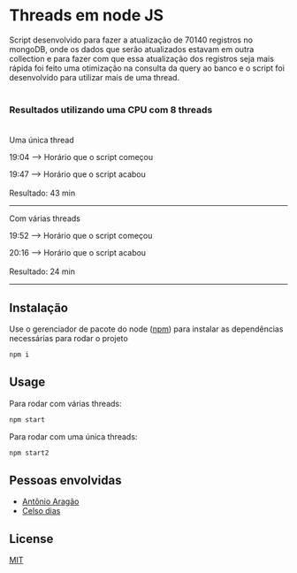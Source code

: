 # Threads em node JS

Script desenvolvido para fazer a atualização de 70140 registros no mongoDB, onde os dados que serão atualizados estavam em outra collection e para fazer com que essa atualização dos registros seja mais rápida foi feito uma otimização na consulta da query ao banco e o script foi desenvolvido para utilizar mais de uma thread.<br><br>

### **Resultados utilizando uma CPU com 8 threads**<br><br>
Uma única thread<br>

19:04 --> Horário que o script começou<br>

19:47 --> Horário que o script acabou<br><br>
Resultado: 43 min

---
Com várias threads<br>

19:52 --> Horário que o script começou<br>

20:16 --> Horário que o script acabou<br><br>
Resultado: 24 min

---
## Instalação

Use o gerenciador de pacote do node ([npm](https://nodejs.org/en/)) para instalar as dependências necessárias para rodar o projeto 

```javascript
npm i
```

## Usage

Para rodar com várias threads:

```javascript
npm start
```
Para rodar com uma única threads:
```javascript
npm start2
```

## Pessoas envolvidas

- [Antônio Aragão](https://github.com/antonioao98)
- [Celso dias](https://github.com/celsodias12)

## License

[MIT](https://choosealicense.com/licenses/mit/)